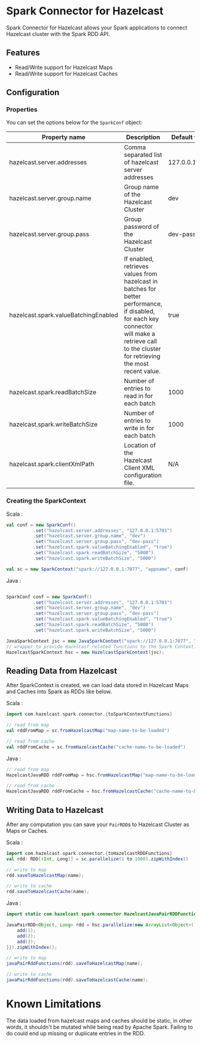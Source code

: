 # Spark Connector for Hazelcast
Spark Connector for Hazelcast allows your Spark applications to connect Hazelcast cluster with the Spark RDD API.

## Features
- Read/Write support for Hazelcast Maps
- Read/Write support for Hazelcast Caches

## Configuration

### Properties
You can set the options below for the `SparkConf` object:

Property name                                  | Description                                       | Default value      
-----------------------------------------------|---------------------------------------------------|--------------------
hazelcast.server.addresses                     | Comma separated list of hazelcast server addresses  | 127.0.0.1:5701    
hazelcast.server.group.name                    | Group name of the Hazelcast Cluster | dev    
hazelcast.server.group.pass                    | Group password of the Hazelcast Cluster | dev-pass
hazelcast.spark.valueBatchingEnabled           | If enabled, retrieves values from hazelcast in batches for better performance, if disabled, for each key connector will make a retrieve call to the cluster for retrieving the most recent value. | true   
hazelcast.spark.readBatchSize                  | Number of entries to read in for each batch | 1000    
hazelcast.spark.writeBatchSize                 | Number of entries to write in for each batch | 1000    
hazelcast.spark.clientXmlPath                  | Location of the Hazelcast Client XML configuration file. | N/A    

### Creating the SparkContext

Scala :

```scala
val conf = new SparkConf()
          .set("hazelcast.server.addresses", "127.0.0.1:5701")
          .set("hazelcast.server.group.name", "dev")
          .set("hazelcast.server.group.pass", "dev-pass")
          .set("hazelcast.spark.valueBatchingEnabled", "true")
          .set("hazelcast.spark.readBatchSize", "5000")
          .set("hazelcast.spark.writeBatchSize", "5000")

val sc = new SparkContext("spark://127.0.0.1:7077", "appname", conf)
```
Java :
```java

SparkConf conf = new SparkConf()
          .set("hazelcast.server.addresses", "127.0.0.1:5701")
          .set("hazelcast.server.group.name", "dev")
          .set("hazelcast.server.group.pass", "dev-pass")
          .set("hazelcast.spark.valueBatchingEnabled", "true")
          .set("hazelcast.spark.readBatchSize", "5000")
          .set("hazelcast.spark.writeBatchSize", "5000")

JavaSparkContext jsc = new JavaSparkContext("spark://127.0.0.1:7077", "appname", conf);
// wrapper to provide Hazelcast related functions to the Spark Context.
HazelcastSparkContext hsc = new HazelcastSparkContext(jsc);
```



## Reading Data from Hazelcast

After SparkContext is created, we can load data stored in Hazelcast Maps and Caches into Spark as RDDs like below.

Scala :
```scala
import com.hazelcast.spark.connector.{toSparkContextFunctions}

// read from map
val rddFromMap = sc.fromHazelcastMap("map-name-to-be-loaded")

// read from cache
val rddFromCache = sc.fromHazelcastCache("cache-name-to-be-loaded")
```
Java :
```java
// read from map
HazelcastJavaRDD rddFromMap = hsc.fromHazelcastMap("map-name-to-be-loaded")

// read from cache
HazelcastJavaRDD rddFromCache = hsc.fromHazelcastCache("cache-name-to-be-loaded")

```

## Writing Data to Hazelcast

After any computation you can save your `PairRDD`s to Hazelcast Cluster as Maps or Caches.


Scala :

```scala
import com.hazelcast.spark.connector.{toHazelcastRDDFunctions}
val rdd: RDD[(Int, Long)] = sc.parallelize(1 to 1000).zipWithIndex()

// write to map
rdd.saveToHazelcastMap(name);

// write to cache
rdd.saveToHazelcastCache(name);
```
Java :
```java
import static com.hazelcast.spark.connector.HazelcastJavaPairRDDFunctions.javaPairRddFunctions;

JavaPairRDD<Object, Long> rdd = hsc.parallelize(new ArrayList<Object>() {{
    add(1);
    add(2);
    add(3);
}}).zipWithIndex();

// write to map
javaPairRddFunctions(rdd).saveToHazelcastMap(name);

// write to cache
javaPairRddFunctions(rdd).saveToHazelcastCache(name);

```

# Known Limitations

The data loaded from hazelcast maps and caches should be static, in other words, it shouldn't be mutated while being read by Apache Spark. Failing to do could end up missing or duplicate entries in the RDD.  
